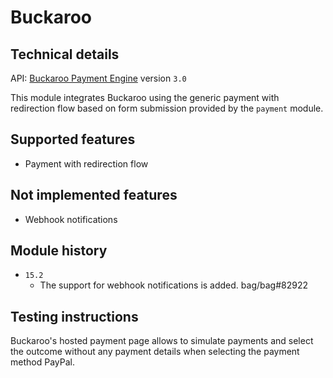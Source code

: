 # Buckaroo

## Technical details

API: [Buckaroo Payment Engine](https://www.pronamic.nl/wp-content/uploads/2013/04/BPE-3.0-Gateway-HTML.1.02.pdf)
version `3.0`

This module integrates Buckaroo using the generic payment with redirection flow based on form
submission provided by the `payment` module.

## Supported features

- Payment with redirection flow

## Not implemented features

- Webhook notifications

## Module history

- `15.2`
  - The support for webhook notifications is added. bag/bag#82922

## Testing instructions

Buckaroo's hosted payment page allows to simulate payments and select the outcome without any
payment details when selecting the payment method PayPal.
